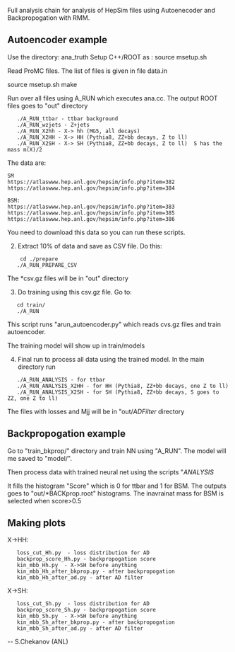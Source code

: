 Full analysis chain for analysis of HepSim files using Autoenecoder and Backpropogation with RMM.

## Autoencoder example

Use the directory: ana_truth
Setup C++/ROOT as : source msetup.sh


Read ProMC files. The list of files is given in file data.in

source msetup.sh
 make


Run over all files using A_RUN which executes ana.cc.
The output ROOT files goes to "out" directory

```
   ./A_RUN_ttbar - ttbar background
   ./A_RUN_wzjets - Z+jets
   ./A_RUN_X2hh - X-> hh (MG5, all decays)
   ./A_RUN_X2HH - X-> HH (Pythia8, ZZ+bb decays, Z to ll)
   ./A_RUN_X2SH - X-> SH (Pythia8, ZZ+bb decays, Z to ll)  S has the mass m(X)/2
```

The data are:

```
SM
https://atlaswww.hep.anl.gov/hepsim/info.php?item=382
https://atlaswww.hep.anl.gov/hepsim/info.php?item=384
```

```
BSM:
https://atlaswww.hep.anl.gov/hepsim/info.php?item=383
https://atlaswww.hep.anl.gov/hepsim/info.php?item=385
https://atlaswww.hep.anl.gov/hepsim/info.php?item=386
```


You need to download this data so you can run these scripts.
  

2) Extract 10% of data and save as CSV file. Do this:

```
    cd ./prepare
   ./A_RUN_PREPARE_CSV
```

   The *csv.gz files will be in "out" directory

3) Do training using this csv.gz file. Go to:

```
   cd train/
   ./A_RUN
```

   This script runs "arun_autoencoder.py" which reads cvs.gz files
   and train autoencoder.

   The training model will show up in train/models

4) Final run to process all data using the trained model. In the main directory run

```
   ./A_RUN_ANALYSIS - for ttbar
   ./A_RUN_ANALYSIS_X2HH - for HH (Pythia8, ZZ+bb decays, one Z to ll)
   ./A_RUN_ANALYSIS_X2SH - for SH (Pythia8, ZZ+bb decays, S goes to ZZ, one Z to ll)
```

  The files with losses and Mjj will be in "out/*ADFilter* directory


## Backpropogation example 

Go to "train_bkprop/" directory and train NN using "A_RUN". The model will me saved to "model/".

Then  process data with trained neural net using the scripts "*ANALYSIS* 

It fills the histogram "Score" which is 0 for ttbar and 1 for BSM. The outputs goes to "out/*BACKprop.root" histograms. The inavrainat mass for BSM is selected when score>0.5


## Making plots

X->HH:
```
   loss_cut_Hh.py  - loss distribution for AD
   backprop_score_Hh.py - backpropogation score
   kin_mbb_Hh.py  - X->SH before anything
   kin_mbb_Hh_after_bkprop.py - after backpropogation
   kin_mbb_Hh_after_ad.py - after AD filter
```

   X->SH:
``` 
   loss_cut_Sh.py  - loss distribution for AD
   backprop_score_Sh.py - backpropogation score
   kin_mbb_Sh.py  - X->SH before anything
   kin_mbb_Sh_after_bkprop.py - after backpropogation
   kin_mbb_Sh_after_ad.py - after AD filter
```   

-- S.Chekanov (ANL)

 
